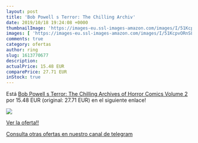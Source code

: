 ```yaml
---
layout: post
title: 'Bob Powell s Terror: The Chilling Archiv'
date: 2019/10/18 19:24:08 +0000
thumbnailImage: 'https://images-eu.ssl-images-amazon.com/images/I/51KcpvORnSL._SL200_.jpg'
images: [ 'https://images-eu.ssl-images-amazon.com/images/I/51KcpvORnSL._SL200_.jpg' ]
comments: true
category: ofertas
author: ring
slug: 1613770677
description:
actualPrice: 15.48 EUR
comparePrice: 27.71 EUR
inStock: true
---
```


Está [Bob Powell s Terror: The Chilling Archives of Horror Comics Volume 2](https://www.amazon.com/dp/1613770677/?tag=redken08-20) por 15.48 EUR (original: 27.71 EUR) en el siguiente enlace!

[![](https://images-eu.ssl-images-amazon.com/images/I/51KcpvORnSL._SL200_.jpg)](https://www.amazon.com/dp/1613770677/?tag=redken08-20)

[Ver la oferta!!](https://www.amazon.com/dp/1613770677/?tag=redken08-20)

[Consulta otras ofertas en nuestro canal de telegram](https://t.me/s/ofertas25)
